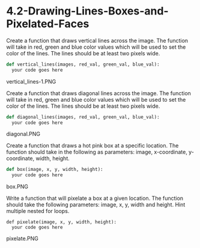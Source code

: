 # 4.2-Drawing-Lines-Boxes-and-Pixelated-Faces

Create a function that draws vertical lines across the image. The function will take in red, green and blue color values which will be used to set the color of the lines. The lines should be at least two pixels wide.
```python
def vertical_lines(images, red_val, green_val, blue_val):
  your code goes here
```
 

vertical_lines-1.PNG

 

Create a function that draws diagonal lines across the image. The function will take in red, green and blue color values which will be used to set the color of the lines. The lines should be at least two pixels wide.
```python
def diagonal_lines(images, red_val, green_val, blue_val):
  your code goes here
```

 

diagonal.PNG

 

Create a function that draws a hot pink box at a specific location. The function should take in the following as parameters: image, x-coordinate, y-coordinate, width, height.
```python
def box(image, x, y, width, height):
  your code goes here
```
 

box.PNG

 

Write a function that will pixelate a box at a given location. The function should take the following parameters: image, x, y, width and height. Hint multiple nested for loops.
```
def pixelate(image, x, y, width, height):
  your code goes here
```
 

pixelate.PNG
